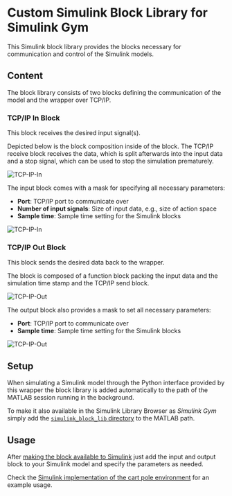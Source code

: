 # Custom Simulink Block Library for Simulink Gym

This Simulink block library provides the blocks necessary for communication and control of the Simulink models.

## Content

The block library consists of two blocks defining the communication of the model and the wrapper over TCP/IP.

### TCP/IP In Block

This block receives the desired input signal(s).

Depicted below is the block composition inside of the block. The TCP/IP receive block receives the data, which is split afterwards into the input data and a stop signal, which can be used to stop the simulation prematurely.

![TCP-IP-In](https://user-images.githubusercontent.com/16197185/204263287-b422802f-4d65-4540-ae40-8b3e0cd03759.png)

The input block comes with a mask for specifying all necessary parameters:

- **Port**: TCP/IP port to communicate over
- **Number of input signals**: Size of input data, e.g., size of action space
- **Sample time**: Sample time setting for the Simulink blocks

![TCP-IP-In](https://user-images.githubusercontent.com/16197185/204263662-4458b099-97db-4c9b-b5b0-51e752f2e160.png)

### TCP/IP Out Block

This block sends the desired data back to the wrapper.

The block is composed of a function block packing the input data and the simulation time stamp and the TCP/IP send block.

![TCP-IP-Out](https://user-images.githubusercontent.com/16197185/204263337-873a8a0d-c125-4176-ab79-739f96e2428f.png)

The output block also provides a mask to set all necessary parameters:

- **Port**: TCP/IP port to communicate over
- **Sample time**: Sample time setting for the Simulink blocks

![TCP-IP-Out](https://user-images.githubusercontent.com/16197185/204263691-8f63a277-4650-4473-b06c-8f99c43fd82f.png)

## Setup

When simulating a Simulink model through the Python interface provided by this wrapper the block library is added automatically to the path of the MATLAB session running in the background.

To make it also available in the Simulink Library Browser as *Simulink Gym* simply add the [`simulink_block_lib` directory](./) to the MATLAB path.

## Usage

After [making the block available to Simulink](#setup) just add the input and output block to your Simulink model and specify the parameters as needed.

Check the [Simulink implementation of the cart pole environment](../examples/envs/cartpole_simulink/) for an example usage.
